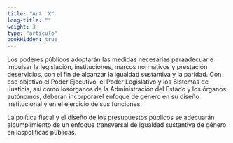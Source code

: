 ```yaml
---
title: "Art. X"
long-title: ""
weight: 3
type: "articulo"
bookHidden: true
---
```

Los poderes públicos adoptarán las medidas necesarias paraadecuar e impulsar la legislación, instituciones, marcos normativos y prestación deservicios, con el fin de alcanzar la igualdad sustantiva y la paridad. Con ese objetivo,el Poder Ejecutivo, el Poder Legislativo y los Sistemas de Justicia, así como losórganos de la Administración del Estado y los órganos autónomos, deberán incorporarel enfoque de género en su diseño institucional y en el ejercicio de sus funciones.

La política fiscal y el diseño de los presupuestos públicos se adecuarán alcumplimiento de un enfoque transversal de igualdad sustantiva de género en laspolíticas públicas.
